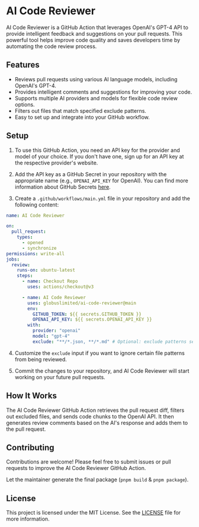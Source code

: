 # AI Code Reviewer

AI Code Reviewer is a GitHub Action that leverages OpenAI's GPT-4 API to provide intelligent feedback and suggestions on
your pull requests. This powerful tool helps improve code quality and saves developers time by automating the code
review process.

## Features

- Reviews pull requests using various AI language models, including OpenAI's GPT-4.
- Provides intelligent comments and suggestions for improving your code.
- Supports multiple AI providers and models for flexible code review options.
- Filters out files that match specified exclude patterns.
- Easy to set up and integrate into your GitHub workflow.

## Setup

1. To use this GitHub Action, you need an API key for the provider and model of your choice. If you don't have one, sign up for an API key at the respective provider's website.

2. Add the API key as a GitHub Secret in your repository with the appropriate name (e.g., `OPENAI_API_KEY` for OpenAI). You can find more information about GitHub Secrets [here](https://docs.github.com/en/actions/reference/encrypted-secrets).

3. Create a `.github/workflows/main.yml` file in your repository and add the following content:

```yaml
name: AI Code Reviewer

on:
  pull_request:
    types:
      - opened
      - synchronize
permissions: write-all
jobs:
  review:
    runs-on: ubuntu-latest
    steps:
      - name: Checkout Repo
        uses: actions/checkout@v3

      - name: AI Code Reviewer
        uses: globuslimited/ai-code-reviewer@main
        env:
          GITHUB_TOKEN: ${{ secrets.GITHUB_TOKEN }}
          OPENAI_API_KEY: ${{ secrets.OPENAI_API_KEY }}
        with:
          provider: "openai"
          model: "gpt-4"
          exclude: "**/*.json, **/*.md" # Optional: exclude patterns separated by commas
```

4. Customize the `exclude` input if you want to ignore certain file patterns from being reviewed.

5. Commit the changes to your repository, and AI Code Reviewer will start working on your future pull requests.

## How It Works

The AI Code Reviewer GitHub Action retrieves the pull request diff, filters out excluded files, and sends code chunks to
the OpenAI API. It then generates review comments based on the AI's response and adds them to the pull request.

## Contributing

Contributions are welcome! Please feel free to submit issues or pull requests to improve the AI Code Reviewer GitHub
Action.

Let the maintainer generate the final package (`pnpm build` & `pnpm package`).

## License

This project is licensed under the MIT License. See the [LICENSE](LICENSE) file for more information.
